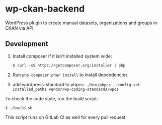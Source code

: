 # wp-ckan-backend

WordPress plugin to create manual datasets, organizations and groups in CKAN via API.

## Development

1. Install composer if it isn't installed system wide:
    ```
   $ curl -sS https://getcomposer.org/installer | php
   ```

1. Run `php composer.phar install` to install dependencies

1. add wordpress-standard to phpcs: `./bin/phpcs --config-set installed_paths vendor/wp-coding-standards/wpcs`


To check the code style, run the build script:

```
$ ./build.sh
```

This script runs on GitLab CI as well for every pull request.
